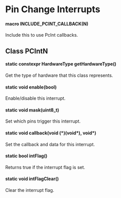# Pin Change Interrupts
#### macro INCLUDE_PCINT_CALLBACK(N)
Include this to use PcInt callbacks.
## Class PCIntN
#### static constexpr HardwareType getHardwareType()
Get the type of hardware that this class represents.
#### static void enable(bool)
Enable/disable this interrupt.
#### static void mask(uint8_t)
Set which pins trigger this interrupt.
#### static void callback(void (\*)(void\*), void\*)
Set the callback and data for this interrupt.
#### static bool intFlag()
Returns true if the interrupt flag is set.
#### static void intFlagClear()
Clear the interrupt flag.
